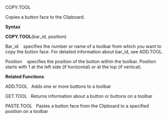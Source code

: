 COPY.TOOL

Copies a button face to the Clipboard.

**Syntax**

**COPY.TOOL**(bar\_id, position)

Bar\_id    specifies the number or name of a toolbar from which you want
to copy the button face. For detailed information about bar\_id, see
ADD.TOOL.

Position    specifies the position of the button within the toolbar.
Position starts with 1 at the left side (if horizontal) or at the top
(if vertical).

**Related Functions**

ADD.TOOL   Adds one or more buttons to a toolbar

GET.TOOL   Returns information about a button or buttons on a toolbar

PASTE.TOOL   Pastes a button face from the Clipboard to a specified
position on a toolbar


